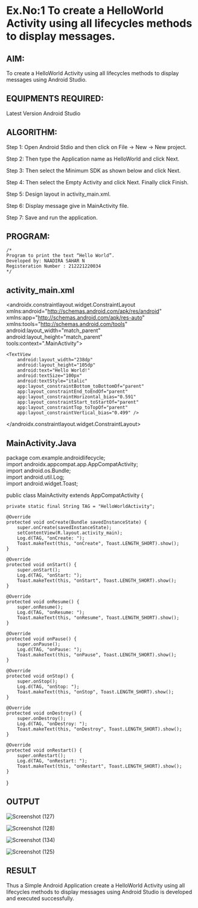# Ex.No:1 To create a HelloWorld Activity using all lifecycles methods to display messages.


## AIM:

To create a HelloWorld Activity using all lifecycles methods to display messages using Android Studio.

## EQUIPMENTS REQUIRED:

Latest Version Android Studio

## ALGORITHM:

Step 1: Open Android Stdio and then click on File -> New -> New project.

Step 2: Then type the Application name as HelloWorld and click Next. 

Step 3: Then select the Minimum SDK as shown below and click Next.

Step 4: Then select the Empty Activity and click Next. Finally click Finish.

Step 5: Design layout in activity_main.xml.

Step 6: Display message give in MainActivity file.

Step 7: Save and run the application.

## PROGRAM:
```
/*
Program to print the text “Hello World”.
Developed by: NAADIRA SAHAR N
Registeration Number : 212221220034
*/
```

## activity_main.xml

<?xml version="1.0" encoding="utf-8"?>         
<androidx.constraintlayout.widget.ConstraintLayout              
    xmlns:android="http://schemas.android.com/apk/res/android"               
    xmlns:app="http://schemas.android.com/apk/res-auto"                    
    xmlns:tools="http://schemas.android.com/tools"                    
    android:layout_width="match_parent"                 
    android:layout_height="match_parent"              
    tools:context=".MainActivity">

    <TextView
        android:layout_width="238dp"
        android:layout_height="105dp"
        android:text="Hello World!"
        android:textSize="100px"
        android:textStyle="italic"
        app:layout_constraintBottom_toBottomOf="parent"
        app:layout_constraintEnd_toEndOf="parent"
        app:layout_constraintHorizontal_bias="0.591"
        app:layout_constraintStart_toStartOf="parent"
        app:layout_constraintTop_toTopOf="parent"
        app:layout_constraintVertical_bias="0.499" />

</androidx.constraintlayout.widget.ConstraintLayout>
## MainActivity.Java

package com.example.androidlifecycle;         
import androidx.appcompat.app.AppCompatActivity;            
import android.os.Bundle;           
import android.util.Log;           
import android.widget.Toast;

public class MainActivity extends AppCompatActivity {

    private static final String TAG = "HelloWorldActivity";

    @Override
    protected void onCreate(Bundle savedInstanceState) {
        super.onCreate(savedInstanceState);
        setContentView(R.layout.activity_main);
        Log.d(TAG, "onCreate: ");
        Toast.makeText(this, "onCreate", Toast.LENGTH_SHORT).show();
    }

    @Override
    protected void onStart() {
        super.onStart();
        Log.d(TAG, "onStart: ");
        Toast.makeText(this, "onStart", Toast.LENGTH_SHORT).show();
    }

    @Override
    protected void onResume() {
        super.onResume();
        Log.d(TAG, "onResume: ");
        Toast.makeText(this, "onResume", Toast.LENGTH_SHORT).show();
    }

    @Override
    protected void onPause() {
        super.onPause();
        Log.d(TAG, "onPause: ");
        Toast.makeText(this, "onPause", Toast.LENGTH_SHORT).show();
    }

    @Override
    protected void onStop() {
        super.onStop();
        Log.d(TAG, "onStop: ");
        Toast.makeText(this, "onStop", Toast.LENGTH_SHORT).show();
    }

    @Override
    protected void onDestroy() {
        super.onDestroy();
        Log.d(TAG, "onDestroy: ");
        Toast.makeText(this, "onDestroy", Toast.LENGTH_SHORT).show();
    }

    @Override
    protected void onRestart() {
        super.onRestart();
        Log.d(TAG, "onRestart: ");
        Toast.makeText(this, "onRestart", Toast.LENGTH_SHORT).show();
    }
}

## OUTPUT

![Screenshot (127)](https://github.com/Naadira/Mobile-Application-Development/assets/128135126/3abe1421-5d49-4e8c-bc84-45092bad5d78)

![Screenshot (128)](https://github.com/Naadira/Mobile-Application-Development/assets/128135126/4e6879c8-5810-4226-a590-fe596a88c390)

![Screenshot (134)](https://github.com/Naadira/Mobile-Application-Development/assets/128135126/92ab78d1-9e56-4d8e-a8ab-25300412a929)

![Screenshot (125)](https://github.com/Naadira/Mobile-Application-Development/assets/128135126/04a4f9d8-825b-4455-88d2-ea64958ac989)

## RESULT
Thus a Simple Android Application create a HelloWorld Activity using all lifecycles methods to display messages using Android Studio is developed and executed successfully.
